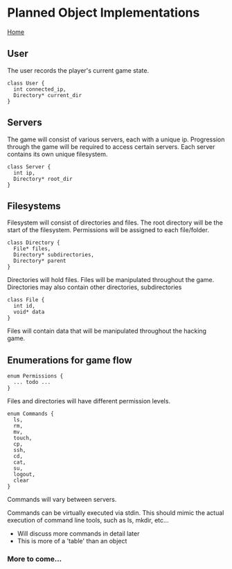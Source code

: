 # Planned Object Implementations

[Home](../)

## User

The user records the player's current game state.
```
class User {
  int connected_ip,
  Directory* current_dir
}
```
## Servers

The game will consist of various servers, each with a unique ip. Progression
through the game will be required to access certain servers. Each server contains
its own unique filesystem.
```
class Server {
  int ip,
  Directory* root_dir
}
```
## Filesystems

Filesystem will consist of directories and files. The root directory will be the start
of the filesystem. Permissions will be assigned to each file/folder.
```
class Directory {
  File* files,
  Directory* subdirectories,
  Directory* parent
}
```
Directories will hold files. Files will be manipulated throughout the game.
Directories may also contain other directories, subdirectories
```
class File {
  int id,
  void* data
}
```
Files will contain data that will be manipulated throughout the hacking game.

## Enumerations for game flow
```
enum Permissions {
  ... todo ...
}
```
Files and directories will have different permission levels.
```
enum Commands {
  ls,
  rm,
  mv,
  touch,
  cp,
  ssh,
  cd,
  cat,
  su,
  logout,
  clear
}
```
Commands will vary between servers.

Commands can be virtually executed via stdin. This should mimic the actual
execution of command line tools, such as ls, mkdir, etc...
* Will discuss more commands in detail later
* This is more of a 'table' than an object

### More to come...
